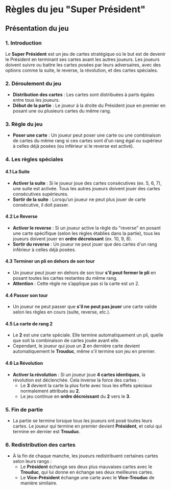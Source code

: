 # Règles du jeu "Super Président"

## Présentation du jeu

### 1. Introduction
Le **Super Président** est un jeu de cartes stratégique où le but est de devenir le Président en terminant ses cartes avant les autres joueurs. Les joueurs doivent suivre ou battre les cartes posées par leurs adversaires, avec des options comme la suite, le reverse, la révolution, et des cartes spéciales.

### 2. Déroulement du jeu

- **Distribution des cartes** : Les cartes sont distribuées à parts égales entre tous les joueurs.
- **Début de la partie** : Le joueur à la droite du Président joue en premier en posant une ou plusieurs cartes du même rang.

### 3. Règle du jeu
- **Poser une carte** : Un joueur peut poser une carte ou une combinaison de cartes du même rang si ces cartes sont d'un rang égal ou supérieur à celles déjà posées (ou inférieur si le reverse est activé).

### 4. Les règles spéciales

#### 4.1 La Suite
- **Activer la suite** : Si le joueur joue des cartes consécutives (ex. 5, 6, 7), une suite est activée. Tous les autres joueurs doivent jouer des cartes consécutives supérieures.
- **Sortir de la suite** : Lorsqu’un joueur ne peut plus jouer de carte consécutive, il doit passer.

#### 4.2 Le Reverse
- **Activer le reverse** : Si un joueur active la règle du "reverse" en posant une carte spécifique (selon les règles établies dans la partie), tous les joueurs doivent jouer en **ordre décroissant** (ex. 10, 9, 8).
- **Sortir du reverse** : Un joueur ne peut jouer que des cartes d'un rang inférieur à celles déjà posées.

#### 4.3 Terminer un pli en dehors de son tour
- Un joueur peut jouer en dehors de son tour **s'il peut fermer le pli** en posant toutes les cartes restantes du même rang.
- **Attention** : Cette règle ne s’applique pas si la carte est un 2.

#### 4.4 Passer son tour
- Un joueur ne peut passer que **s'il ne peut pas jouer** une carte valide selon les règles en cours (suite, reverse, etc.).

#### 4.5 La carte de rang 2
- Le **2** est une carte spéciale. Elle termine automatiquement un pli, quelle que soit la combinaison de cartes jouée avant elle.
- Cependant, le joueur qui joue un **2** en dernière carte devient automatiquement le **Trouduc**, même s'il termine son jeu en premier.

#### 4.6 La Révolution
- **Activer la révolution** : Si un joueur joue **4 cartes identiques**, la révolution est déclenchée. Cela inverse la force des cartes :
  - Le **3** devient la carte la plus forte avec tous les effets spéciaux normalement attribués au **2**.
  - Le jeu continue en **ordre décroissant** du **2** vers le **3**.

### 5. Fin de partie
- La partie se termine lorsque tous les joueurs ont posé toutes leurs cartes. Le joueur qui termine en premier devient **Président**, et celui qui termine en dernier est **Trouduc**.

### 6. Redistribution des cartes
- À la fin de chaque manche, les joueurs redistribuent certaines cartes selon leurs rangs :
  - Le **Président** échange ses deux plus mauvaises cartes avec le **Trouduc**, qui lui donne en échange ses deux meilleures cartes.
  - Le **Vice-Président** échange une carte avec le **Vice-Trouduc** de manière similaire.
